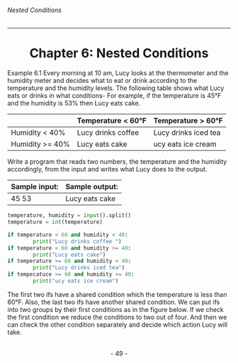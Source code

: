 ###### Nested Conditions
---

# <center>Chapter 6: Nested Conditions</center>

Example 6.1 Every morning at 10 am, Lucy looks at the thermometer and the humidity meter and decides what to eat or drink according to the temperature and the humidity levels. The following table shows what Lucy eats or drinks in what conditions- For example, if the temperature is 45°F and the humidity is 53% then Lucy eats cake. 

&nbsp;|Temperature < 60°F |Temperature > 60°F
-|-|-
Humidity < 40%|Lucy drinks coffee |Lucy drinks iced tea
Humidity >= 40%|Lucy eats cake|ucy eats ice cream

Write a program that reads two numbers, the temperature and the humidity accordingly, from the input and writes what Lucy does to the output.

Sample input:|Sample output:
-|-
45 53|Lucy eats cake


```python
temperature, humidity = input().split()
temperature = int(temperature)

if temperature < 60 and humidity < 40:
        print("Lucy drinks coffee ")
if temperature < 60 and humidity >= 40:
        print("Lucy eats cake")
if temperature >= 60 and humidity < 40:
        print("Lucy drinks iced tea")
if tempecatuce >= 60 and humidity >= 40:
        print("ucy eats ice cream")
```


The first two ifs have a shared condition which the temperature is less than 60°F.
Also, the last two ifs have another shared condition. We can put ifs into two groups by their first conditions as in the figure below. If we check the first
condition we reduce the conditions to two out of four. And then we can check the
other condition separately and decide which action Lucy will take.

<br>

<center> - 49 - </center>

